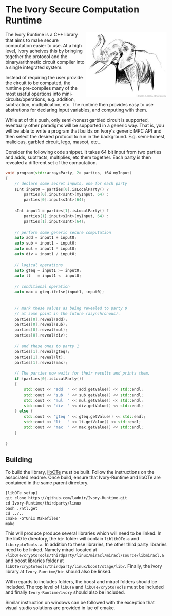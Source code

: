 # The Ivory Secure Computation Runtime




<div style="float:right;width:50%;" align="left">
    <img  align="right" src="icon.jpg" alt="Ivory Logo">
</div>


The Ivory Runtime is a C++ library that aims to make secure computation easier to use. At a high level, Ivory acheives this by bringing together the protocol and the binary/arithmetic circuit compiler into a single integrated system. 

Instead of requiring the user provide the circuit to be computed, the runtime pre-compiles many of the most useful opertions into mini-circuits/operations, e.g. addition, subtraction, multiplication, etc. The runtime then provides easy to use abstrations for declaring input variables, and computing with them. 

While at of this push, only semi-honest garbled circuit is supported, eventually other paradigms will be supported in a generic way. That is, you will be able to write a program that builds on Ivory's generic MPC API and then select the desired protocol to run in the background. E.g. semi-honest, malicious, garbled circuit, lego, mascot, etc...

Consider the following code snippet. It takes 64 bit input from two parties and adds, subtracts, multiplies, etc them together. Each party is then revealed a different set of the computation.

```c++
void program(std::array<Party, 2> parties, i64 myInput)
{
    // declare some secret inputs, one for each party
    sInt input0 = parties[0].isLocalParty() ?
        parties[0].input<sInt>(myInput, 64) :
        parties[0].input<sInt>(64);

    sInt input1 = parties[1].isLocalParty() ?
        parties[1].input<sInt>(myInput, 64) :
        parties[1].input<sInt>(64);

    // perform some generic secure computation 
    auto add = input1 + input0;
    auto sub = input1 - input0;
    auto mul = input1 * input0;
    auto div = input1 / input0;

    // logical operations
    auto gteq = input1 >= input0;
    auto lt   = input1 <  input0;

    // conditional operation
    auto max = gteq.ifelse(input1, input0);


    // mark these values as being revealed to party 0
    // at some point in the future (asynchronous).
    parties[0].reveal(add);
    parties[0].reveal(sub);
    parties[0].reveal(mul);
    parties[0].reveal(div);

    // and these ones to party 1
    parties[1].reveal(gteq);
    parties[1].reveal(lt);
    parties[1].reveal(max);

    // The parties now waits for their results and prints them.
    if (parties[0].isLocalParty()) 
    {
        std::cout << "add  " << add.getValue() << std::endl;
        std::cout << "sub  " << sub.getValue() << std::endl;
        std::cout << "mul  " << mul.getValue() << std::endl;
        std::cout << "div  " << div.getValue() << std::endl;
    } else {
        std::cout << "gteq " << gteq.getValue() << std::endl;
        std::cout << "lt   " << lt.getValue() << std::endl;
        std::cout << "max  " << max.getValue() << std::endl;
    }

}
```



## Building

To build the library, [libOTe](https://github.com/osu-crypto/libOTe) must be built. Follow the instructions on the associated readme. Once build, ensure that Ivory-Runtime and libOTe are contained in the same parent directory.
```
[libOTe setup]
git clone https://github.com/ladnir/Ivory-Runtime.git
cd Ivory-Runtime/thirdparty/linux
bash ./ntl.get
cd ../..
cmake -G"Unix Makefiles"
make
```


This will produce produce several libraries which will need to be linked. In the libOTe directory, the `bin` folder will contain `liblibOTe.a` and `libcryptoTools.a`. In addition to these libraries, the other third party libraries need to be linked. Namely miracl located at `/libOTe/cryptoTools/thirdparty/linux/miracl/miracl/source/libmiracl.a` and boost libraries folder at `libOTe/cryptoTools/thirdparty/linux/boost/stage/lib/`. Finally, the ivory library at `Ivory-Runtime/bin` should also be linked. 

With regards to includes folders, the boost and miracl folders should be included. The  top level of `libOTe` and `libOTe/cryptoTools` must be included and finally `Ivory-Runtime/ivory` should also be included.


Similar instruction on windows can be followed with the exception that visual studio solutions are provided in lue of cmake.